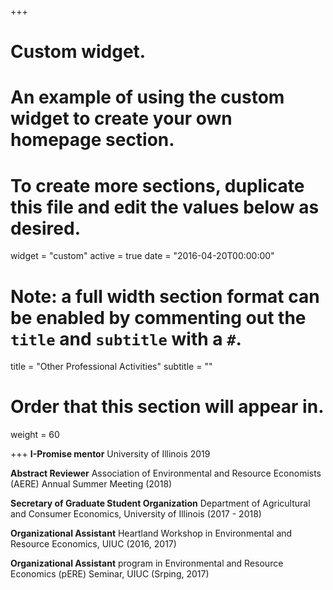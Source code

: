 +++
# Custom widget.
# An example of using the custom widget to create your own homepage section.
# To create more sections, duplicate this file and edit the values below as desired.
widget = "custom"
active = true
date = "2016-04-20T00:00:00"

# Note: a full width section format can be enabled by commenting out the `title` and `subtitle` with a `#`.
title = "Other Professional Activities"
subtitle = ""

# Order that this section will appear in.
weight = 60

+++
**I-Promise mentor**
University of Illinois 2019

**Abstract Reviewer** 
Association of Environmental and Resource Economists (AERE) Annual Summer Meeting (2018)

**Secretary of Graduate Student Organization**
Department of Agricultural and Consumer Economics, University of Illinois (2017 - 2018)

**Organizational Assistant**
Heartland Workshop in Environmental and Resource Economics, UIUC (2016, 2017)

**Organizational Assistant**
program in Environmental and Resource Economics (pERE) Seminar, UIUC (Srping, 2017)

